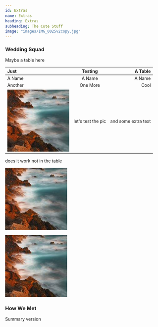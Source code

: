 ```yaml
---
id: Extras
name: Extras
heading: Extras
subheading: The Cute Stuff
image: "images/IMG_0025v2copy.jpg"
---
```


### Wedding Squad
Maybe a table here 

Just | Testing | A Table
:--- | :---: | ---:
A Name | A Name | A Name
Another | One More| Cool
<img src="../images/coast.jpg"> | let's test the pic | and some extra text

does it work not in the table 

![my image](images/coast.jpg)

<img src="../images/coast.jpg">

### How We Met
Summary version 
